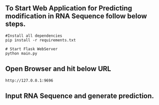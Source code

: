 ## To Start Web Application for Predicting modification in RNA Sequence follow below steps.

```
#Install all dependencies
pip install -r requirements.txt

# Start Flask WebServer 
python main.py
``` 

## Open Browser and hit below URL

```
http://127.0.0.1:9696
```

## Input RNA Sequence and generate prediction.